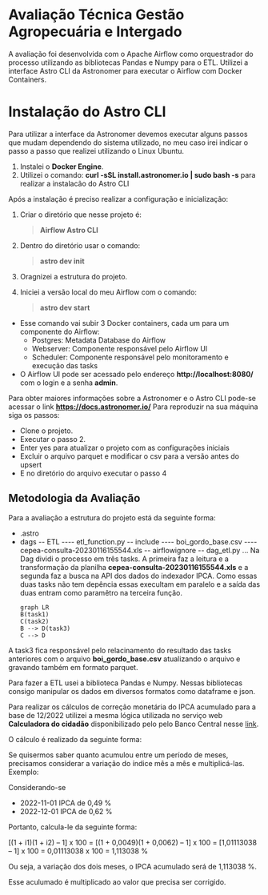 # Avaliação Técnica Gestão Agropecuária e Intergado

A avaliação foi desenvolvida com o Apache Airflow como orquestrador do processo utilizando as bibliotecas Pandas e Numpy para o ETL. Utilizei a interface Astro CLI da Astronomer para executar o Airflow com Docker Containers.

# Instalação do Astro CLI

Para utilizar a interface da Astronomer devemos executar alguns passos que mudam dependendo do sistema utilizado, no meu caso irei indicar o passo a passo que realizei utilizando o Linux Ubuntu.

 1. Instalei o **Docker Engine**.
 2. Utilizei o comando: **curl -sSL install.astronomer.io | sudo bash -s**  para realizar a instalacão do Astro CLI
 
Após a instalação é preciso realizar a configuração e inicialização:

 1.  Criar o diretório que nesse projeto é:  
	 >**Airflow Astro CLI**
 
 2.  Dentro do diretório usar o comando:  
	 >**astro dev init**
	 
 3. Oragnizei a estrutura do projeto.
 4. Iniciei a versão local do meu Airflow com o comando: 
	 >**astro dev start**
	 
 - Esse comando vai subir 3 Docker containers, cada um para um componente do Airflow:
	- Postgres: Metadata Database do Airflow
	- Webserver:  Componente responsável pelo Airflow UI
	- Scheduler: Componente responsável pelo monitoramento e execução das tasks
 - O Airflow UI pode ser acessado pelo endereço **http://localhost:8080/** com o login e a senha **admin**.
 
 Para obter maiores informações sobre a Astronomer e o Astro CLI pode-se acessar o link **https://docs.astronomer.io/**
 Para reproduzir na sua máquina siga os passos:
 
 - Clone o projeto.   
 - Executar o passo 2. 
 - Enter yes para atualizar o projeto com as configurações iniciais
 - Excluir o arquivo parquet e modificar o csv para a versão antes do upsert
 - E no diretório do arquivo executar o passo 4

 
## Metodologia da Avaliação

Para a avaliação a estrutura do projeto está da seguinte forma:
- .astro
- dags
-- ETL
---- etl_function.py
-- include
---- boi_gordo_base.csv
---- cepea-consulta-20230116155544.xls
-- airflowignore
-- dag_etl.py
...
Na Dag dividi o processo em três tasks. A primeira faz a leitura e a transformação da planilha **cepea-consulta-20230116155544.xls** e a segunda faz a busca na API dos dados do indexador IPCA. Como essas duas tasks não tem depência essas execultam em paralelo e a saída das duas entram como paramêtro na terceira função.
	```mermaid
	graph LR
	B(task1) 
	C(task2)
	B --> D(task3)
	C --> D
	```
A task3 fica responsável pelo relacinamento do resultado das tasks anteriores com o arquivo **boi_gordo_base.csv** atualizando o arquivo e gravando também em formato parquet.

Para fazer a ETL usei a biblioteca Pandas e Numpy. Nessas bibliotecas consigo manipular os dados em diversos formatos como dataframe e json.

Para realizar os cálculos de correção monetária do IPCA acumulado para a base de 12/2022 utilizei a mesma lógica utilizada no serviço web **Calculadora do cidadão** disponibilizado pelo pelo Banco Central nesse  [link](https://www3.bcb.gov.br/CALCIDADAO/publico/exibirFormCorrecaoValores.do?method=exibirFormCorrecaoValores).

O cálculo é realizado da seguinte  forma:

Se quisermos saber quanto acumulou entre um período de meses, precisamos considerar a variação do índice mês a mês e multiplicá-las. Exemplo:

Considerando-se

 - 2022-11-01 IPCA de 0,49 %
 - 2022-12-01 IPCA de 0,62 %
 
Portanto, calcula-le da seguinte forma:

[(1 + i1)(1 + i2) – 1] x 100
= [(1 + 0,0049)(1 + 0,0062) – 1] x 100
= [1,01113038 – 1] x 100
= 0,01113038 x 100
= 1,113038 %

Ou seja,  a variação dos dois meses, o IPCA acumulado será de 1,113038 %.

Esse aculumado é multiplicado ao valor que precisa ser corrigido.